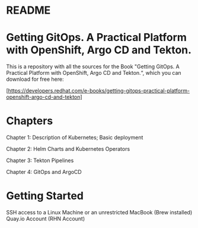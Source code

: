 # README
# Getting GitOps. A Practical Platform with OpenShift, Argo CD and Tekton.

This is a repository with all the sources for the Book "Getting GitOps. A Practical Platform with OpenShift, Argo CD and Tekton.“, which you can download for free here:

[https://developers.redhat.com/e-books/getting-gitops-practical-platform-openshift-argo-cd-and-tekton]

# Chapters

Chapter 1: Description of Kubernetes; Basic deployment 

Chapter 2: Helm Charts and Kubernetes Operators

Chapter 3: Tekton Pipelines

Chapter 4: GitOps and ArgoCD

# Getting Started

SSH access to a Linux Machine or an unrestricted MacBook (Brew installed)
Quay.io Account (RHN Account)

